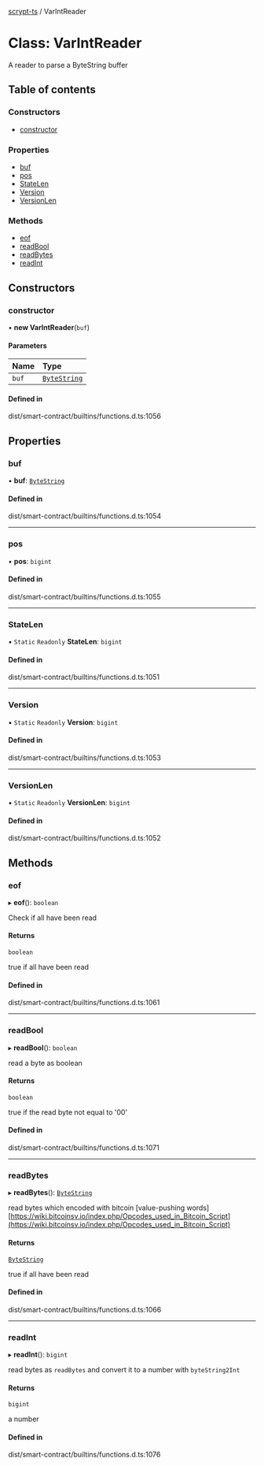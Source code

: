[scrypt-ts](../README.md) / VarIntReader

# Class: VarIntReader

A reader to parse a ByteString buffer

## Table of contents

### Constructors

- [constructor](VarIntReader.md#constructor)

### Properties

- [buf](VarIntReader.md#buf)
- [pos](VarIntReader.md#pos)
- [StateLen](VarIntReader.md#statelen)
- [Version](VarIntReader.md#version)
- [VersionLen](VarIntReader.md#versionlen)

### Methods

- [eof](VarIntReader.md#eof)
- [readBool](VarIntReader.md#readbool)
- [readBytes](VarIntReader.md#readbytes)
- [readInt](VarIntReader.md#readint)

## Constructors

### constructor

• **new VarIntReader**(`buf`)

#### Parameters

| Name | Type |
| :------ | :------ |
| `buf` | [`ByteString`](../README.md#bytestring) |

#### Defined in

dist/smart-contract/builtins/functions.d.ts:1056

## Properties

### buf

• **buf**: [`ByteString`](../README.md#bytestring)

#### Defined in

dist/smart-contract/builtins/functions.d.ts:1054

___

### pos

• **pos**: `bigint`

#### Defined in

dist/smart-contract/builtins/functions.d.ts:1055

___

### StateLen

▪ `Static` `Readonly` **StateLen**: `bigint`

#### Defined in

dist/smart-contract/builtins/functions.d.ts:1051

___

### Version

▪ `Static` `Readonly` **Version**: `bigint`

#### Defined in

dist/smart-contract/builtins/functions.d.ts:1053

___

### VersionLen

▪ `Static` `Readonly` **VersionLen**: `bigint`

#### Defined in

dist/smart-contract/builtins/functions.d.ts:1052

## Methods

### eof

▸ **eof**(): `boolean`

Check if all have been read

#### Returns

`boolean`

true if all have been read

#### Defined in

dist/smart-contract/builtins/functions.d.ts:1061

___

### readBool

▸ **readBool**(): `boolean`

read a byte as boolean

#### Returns

`boolean`

true if the read byte not equal to '00'

#### Defined in

dist/smart-contract/builtins/functions.d.ts:1071

___

### readBytes

▸ **readBytes**(): [`ByteString`](../README.md#bytestring)

read bytes which encoded with bitcoin [value-pushing words][https://wiki.bitcoinsv.io/index.php/Opcodes_used_in_Bitcoin_Script](https://wiki.bitcoinsv.io/index.php/Opcodes_used_in_Bitcoin_Script)

#### Returns

[`ByteString`](../README.md#bytestring)

true if all have been read

#### Defined in

dist/smart-contract/builtins/functions.d.ts:1066

___

### readInt

▸ **readInt**(): `bigint`

read bytes as `readBytes` and convert it to a number with `byteString2Int`

#### Returns

`bigint`

a number

#### Defined in

dist/smart-contract/builtins/functions.d.ts:1076
